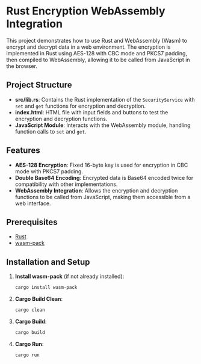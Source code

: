 # Rust Encryption WebAssembly Integration

This project demonstrates how to use Rust and WebAssembly (Wasm) to encrypt and decrypt data in a web environment. The encryption is implemented in Rust using AES-128 with CBC mode and PKCS7 padding, then compiled to WebAssembly, allowing it to be called from JavaScript in the browser.

## Project Structure

- **src/lib.rs**: Contains the Rust implementation of the `SecurityService` with `set` and `get` functions for encryption and decryption.
- **index.html**: HTML file with input fields and buttons to test the encryption and decryption functions.
- **JavaScript Module**: Interacts with the WebAssembly module, handling function calls to `set` and `get`.

## Features

- **AES-128 Encryption**: Fixed 16-byte key is used for encryption in CBC mode with PKCS7 padding.
- **Double Base64 Encoding**: Encrypted data is Base64 encoded twice for compatibility with other implementations.
- **WebAssembly Integration**: Allows the encryption and decryption functions to be called from JavaScript, making them accessible from a web interface.

## Prerequisites

- [Rust](https://www.rust-lang.org/tools/install)
- [wasm-pack](https://rustwasm.github.io/wasm-pack/installer/)

## Installation and Setup

1. **Install wasm-pack** (if not already installed):
   ```bash
   cargo install wasm-pack
   ```
2. **Cargo Build Clean**:
   ```bash
   cargo clean
   ```
3. **Cargo Build**:
   ```bash
   cargo build
   ```
4. **Cargo Run**:
   ```bash
   cargo run
   ```
